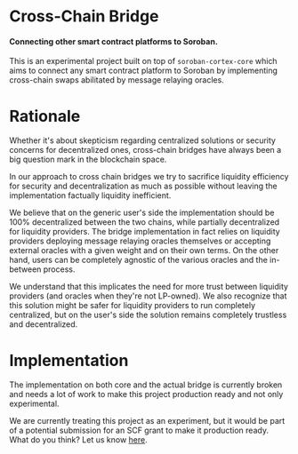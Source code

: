 # Cross-Chain Bridge
#### Connecting other smart contract platforms to Soroban.

This is an experimental project built on top of `soroban-cortex-core` which aims to connect any smart contract platform to Soroban by implementing cross-chain swaps abilitated by message relaying oracles.

# Rationale

Whether it's about skepticism regarding centralized solutions or security concerns for decentralized ones, cross-chain bridges have always been a big question mark in the blockchain space.

In our approach to cross chain bridges we try to sacrifice liquidity efficiency for security and decentralization as much as possible without leaving the implementation factually liquidity inefficient.


We believe that on the generic user's side the implementation should be 100% decentralized between the two chains, while partially decentralized for liquidity providers. The bridge implementation in fact relies on liquidity providers deploying message relaying oracles themselves or accepting external oracles with a given weight and on their own terms. On the other hand, users can be completely agnostic of the various oracles and the in-between process. 


We understand that this implicates the need for more trust between liquidity providers (and oracles when they're not LP-owned). We also recognize that this solution might be safer for liquidity providers to run completely centralized, but on the user's side the solution remains completely trustless and decentralized. 


# Implementation

The implementation on both core and the actual bridge is currently broken and needs a lot of work to make this project production ready and not only experimental.

We are currently treating this project as an experiment, but it would be part of a potential submission for an SCF grant to make it production ready. What do you think? Let us know [here](https://github.com/xycloo/rs-soroban-cortex/discussions/1).
